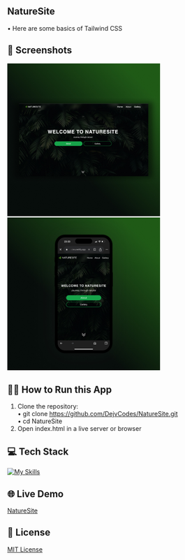 ## NatureSite
• Here are some basics of Tailwind CSS

## 📱 Screenshots
<img src="/public/img/naturesite.jpg" width="350"> <img src="/public/img/naturesite-1.jpg" width="350">

## 🏃🏻 How to Run this App 
1. Clone the repository: <br>
    • git clone https://github.com/DejvCodes/NatureSite.git <br>
    • cd NatureSite <br>
2. Open index.html in a live server or browser <br>

## 💻 Tech Stack
[![My Skills](https://skillicons.dev/icons?i=html,tailwindcss)](https://skillicons.dev)

## 🌐 Live Demo
<a href="https://naturesite-dejvcodes.netlify.app/">NatureSite</a>

## 🔐 License
[MIT License](LICENSE) 